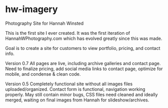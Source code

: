 hw-imagery
==========

Photography Site for Hannah Winsted

This is the first site I ever created. It was the first iteration of HannahWPhotography.com which has evolved greatly since this was made.

Goal is to create a site for customers to view portfolio, pricing, and contact info.

Version 0.7
All pages are live, including archive galleries and contact page. Need to finalize pricing, add social media links to contact page, optimize for mobile, and condense & clean code.

Version 0.5
Completely functional site without all images files uploaded/organized. Contact form is functional, navigation working properly. May still contain minor bugs, CSS files need cleaned and ideally merged, waiting on final images from Hannah for slideshow/archives.
